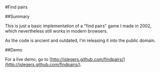 
#Find pairs

##Summary

This is just a basic implementation of a "find pairs" game I made in 2002, which nevertheless still works in modern browsers.

As the code is ancient and outdated, I'm releasing it into the public domain.

##Demo

For a live demo, go to [http://jslegers.github.com/findpairs/](http://jslegers.github.com/findpairs/).
